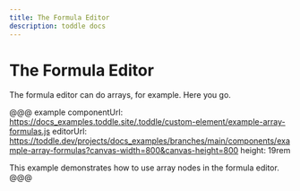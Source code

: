 ```yaml
---
title: The Formula Editor
description: toddle docs
---
```


# The Formula Editor
The formula editor can do arrays, for example. Here you go.

@@@ example
componentUrl: https://docs_examples.toddle.site/.toddle/custom-element/example-array-formulas.js
editorUrl: https://toddle.dev/projects/docs_examples/branches/main/components/example-array-formulas?canvas-width=800&canvas-height=800
height: 19rem

This example demonstrates how to use array nodes in the formula editor.
@@@